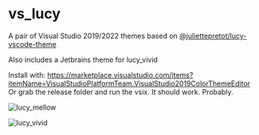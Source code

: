 # vs_lucy
A pair of Visual Studio 2019/2022 themes based on [@juliettepretot/lucy-vscode-theme](https://github.com/juliettepretot/lucy-vscode-theme)

Also includes a Jetbrains theme for lucy_vivid

Install with: https://marketplace.visualstudio.com/items?itemName=VisualStudioPlatformTeam.VisualStudio2019ColorThemeEditor
Or grab the release folder and run the vsix. It should work. Probably.

![lucy_mellow](https://i.imgur.com/nMEPCuM.png)

![lucy_vivid](https://i.imgur.com/xktXvY7.png)
